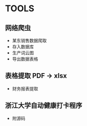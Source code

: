 # TOOLS
## 网络爬虫
* 某东销售数据爬取
* 存入数据库
* 生产词云图
* 导出数据表格
## 表格提取 PDF -> xlsx
* 财务报表提取
## 浙江大学自动健康打卡程序
* 附源码
